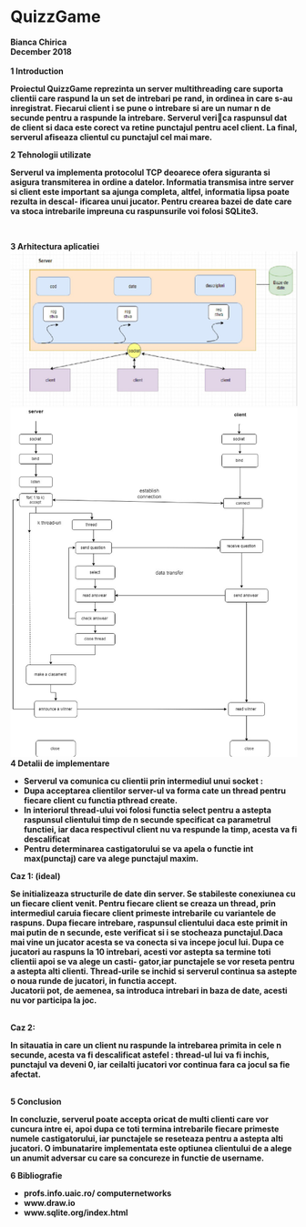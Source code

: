 <h1>QuizzGame </h1>
<b>
Bianca Chirica<br>
December 2018<br>
</b>
<br>
<b>1 Introduction <b> <br>
<p>Proiectul QuizzGame reprezinta un server multithreading care suporta clientii
care raspund la un set de intrebari pe rand, in ordinea in care s-au inregistrat.
Fiecarui client i se pune o intrebare si are un numar n de secunde pentru a
raspunde la intrebare. Serverul verica raspunsul dat de client si daca este
corect va retine punctajul pentru acel client. La final, serverul afiseaza clientul
cu punctajul cel mai mare.<br>
  </p>
  
<b>2 Tehnologii utilizate</b><br>
<p>Serverul va implementa protocolul TCP deoarece ofera siguranta si asigura
transmiterea in ordine a datelor. Informatia transmisa intre server si client este
important sa ajunga completa, altfel, informatia lipsa poate rezulta in descal-
ificarea unui jucator. Pentru crearea bazei de date care va stoca intrebarile
impreuna cu raspunsurile voi folosi SQLite3.
  </p> <br>
  
<b>3 Arhitectura aplicatiei</b>
<br>
<img src="arhitectura.jpg" alt="Schema-Arhitectura aplicatiei">
<img src="arhitectura2.jpg" alt="Schema 2-Arhitectura aplicatiei">
<br>
<b>
4 Detalii de implementare <br>
</b>
<ul>
<li> Serverul va comunica cu clientii prin intermediul unui socket : </li>
<li> Dupa acceptarea clientilor server-ul va forma cate un thread pentru fiecare
  client cu functia pthread create. </li>
<li> In interiorul thread-ului voi folosi functia select pentru a astepta raspunsul
clientului timp de n secunde specificat ca parametrul functiei, iar daca
  respectivul client nu va respunde la timp, acesta va fi descalificat </li>
<li> Pentru determinarea castigatorului se va apela o functie int max(punctaj)
care va alege punctajul maxim.
  </li>
  </ul>
  
<b>Caz 1: (ideal)</b>
<p> Se initializeaza structurile de date din server. Se stabileste
conexiunea cu un fiecare client venit. Pentru fiecare client se creaza un thread,
prin intermediul caruia fiecare client primeste intrebarile cu variantele de raspuns.
Dupa fiecare intrebare, raspunsul clientului daca este primit in mai putin de n
secunde, este verificat si i se stocheaza punctajul.Daca mai vine un jucator
acesta se va conecta si va incepe jocul lui. Dupa ce jucatori au raspuns la 10
intrebari, acesti vor astepta sa termine toti clientii apoi se va alege un casti-
gator,iar punctajele se vor reseta pentru a astepta alti clienti. Thread-urile se
inchid si serverul continua sa astepte o noua runde de jucatori, in functia accept.<br>
Jucatorii pot, de aemenea, sa introduca intrebari in baza de date, acesti nu vor
participa la joc.<br> </p>
  <br>
  <b>Caz 2: </b>
  <p>In sitauatia in care un client nu raspunde la intrebarea primita in cele
n secunde, acesta va fi descalificat astefel : thread-ul lui va fi inchis, punctajul
va deveni 0, iar ceilalti jucatori vor continua fara ca jocul sa fie afectat.
  </p>
  <br>
<b>5 Conclusion </b>
<br>
<p>In concluzie, serverul poate accepta oricat de multi clienti care vor cuncura intre
ei, apoi dupa ce toti termina intrebarile fiecare primeste numele castigatorului,
iar punctajele se reseteaza pentru a astepta alti jucatori.
O imbunatarire implementata este optiunea clientului de a alege un anumit adversar cu care sa concureze in functie de username.
</p>
<b>6 Bibliografie </b>
<ul>
  <li>profs.info.uaic.ro/ computernetworks </li>
  <li> www.draw.io </li>
  <li> www.sqlite.org/index.html </li>
  </ul>

